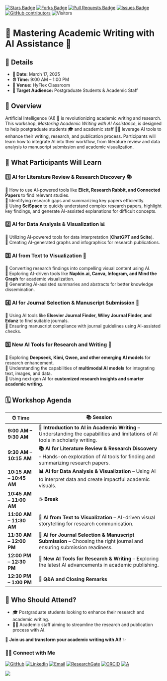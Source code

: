 <a href="https://github.com/drshahizan/short-course/stargazers"><img src="https://img.shields.io/github/stars/drshahizan/short-course" alt="Stars Badge"/></a>
<a href="https://github.com/drshahizan/short-course/network/members"><img src="https://img.shields.io/github/forks/drshahizan/short-course" alt="Forks Badge"/></a>
<a href="https://github.com/drshahizan/short-course/pulls"><img src="https://img.shields.io/github/issues-pr/drshahizan/short-course" alt="Pull Requests Badge"/></a>
<a href="https://github.com/drshahizan/short-course"><img src="https://img.shields.io/github/issues/drshahizan/short-course" alt="Issues Badge"/></a>
<a href="https://github.com/drshahizan/short-course/graphs/contributors"><img alt="GitHub contributors" src="https://img.shields.io/github/contributors/drshahizan/short-course?color=2b9348"></a>
![Visitors](https://api.visitorbadge.io/api/visitors?path=https%3A%2F%2Fgithub.com%2Fdrshahizan%2Fshort-course&labelColor=%23d9e3f0&countColor=%23697689&style=flat)

# 📝 Mastering Academic Writing with AI Assistance 🤖

## **📌 Details**  
- **📅 Date:** March 17, 2025  
- **⏰ Time:** 9:00 AM – 1:00 PM  
- **📍 Venue:** HyFlex Classroom  
- **👥 Target Audience:** Postgraduate Students & Academic Staff  

## **📖 Overview**  
Artificial Intelligence (AI) 🤖 is revolutionizing academic writing and research. This workshop, *Mastering Academic Writing with AI Assistance*, is designed to help postgraduate students 🎓 and academic staff 👩‍🏫 leverage AI tools to enhance their writing, research, and publication process. Participants will learn how to integrate AI into their workflow, from literature review and data analysis to manuscript submission and academic visualization.  

## **🎯 What Participants Will Learn**  

### **1️⃣ AI for Literature Review & Research Discovery 📚**  
🔹 How to use AI-powered tools like **Elicit, Research Rabbit, and Connected Papers** to find relevant studies.  
🔹 Identifying research gaps and summarizing key papers efficiently.  
🔹 Using **SciSpace** to quickly understand complex research papers, highlight key findings, and generate AI-assisted explanations for difficult concepts.  

### **2️⃣ AI for Data Analysis & Visualization 📊**  
🔹 Utilizing AI-powered tools for data interpretation (**ChatGPT and Scite**).  
🔹 Creating AI-generated graphs and infographics for research publications.  

### **3️⃣ AI from Text to Visualization 🎨**  
🔹 Converting research findings into compelling visual content using AI.  
🔹 Exploring AI-driven tools like **Napkin.ai, Canva, Infogram, and Mind the Graph** for academic visualization.  
🔹 Generating AI-assisted summaries and abstracts for better knowledge dissemination.  

### **4️⃣ AI for Journal Selection & Manuscript Submission 📝**  
🔹 Using AI tools like **Elsevier Journal Finder, Wiley Journal Finder, and Edanz** to find suitable journals.  
🔹 Ensuring manuscript compliance with journal guidelines using AI-assisted checks.  

### **5️⃣ New AI Tools for Research and Writing 🚀**  
🔹 Exploring **Deepseek, Kimi, Qwen, and other emerging AI models** for research enhancement.  
🔹 Understanding the capabilities of **multimodal AI models** for integrating text, images, and data.  
🔹 Using next-gen AI for **customized research insights and smarter academic writing**.  

## **🗓️ Workshop Agenda**  
| **⏰ Time**  | **📚 Session**  |  
|-----------|-------------|  
| **9:00 AM – 9:30 AM** | **🔎 Introduction to AI in Academic Writing** – Understanding the capabilities and limitations of AI tools in scholarly writing. |  
| **9:30 AM – 10:15 AM** | **📚 AI for Literature Review & Research Discovery** – Hands-on exploration of AI tools for finding and summarizing research papers. |  
| **10:15 AM – 10:45 AM** | **📊 AI for Data Analysis & Visualization** – Using AI to interpret data and create impactful academic visuals. |  
| **10:45 AM – 11:00 AM** | ☕ **Break** |  
| **11:00 AM – 11:30 AM** | **🎨 AI from Text to Visualization** – AI-driven visual storytelling for research communication. |  
| **11:30 AM – 12:00 PM** | **📝 AI for Journal Selection & Manuscript Submission** – Choosing the right journal and ensuring submission readiness. |  
| **12:00 PM – 12:30 PM** | **🚀 New AI Tools for Research & Writing** – Exploring the latest AI advancements in academic publishing. |  
| **12:30 PM – 1:00 PM** | **🎤 Q&A and Closing Remarks** |  

## **👥 Who Should Attend?**  
- 🎓 Postgraduate students looking to enhance their research and academic writing.  
- 👩‍🏫 Academic staff aiming to streamline the research and publication process with AI.  

🚀 **Join us and transform your academic writing with AI!** ✨

### 🙌🏻 Connect with Me
<p align="left">
    <a href="https://github.com/drshahizan" target="_blank"><img alt="GitHub" src="https://img.shields.io/badge/-@drshahizan-181717?style=flat-square&logo=GitHub&logoColor=white"></a>
    <a href="https://www.linkedin.com/in/drshahizan" target="_blank"><img alt="LinkedIn" src="https://img.shields.io/badge/-drshahizan-blue?style=flat-square&logo=Linkedin&logoColor=white&link=https://www.linkedin.com/in/drshahizan/"></a>
    <a href="mailto:shahizan@utm.my" target="_blank"><img alt="Email" src="https://img.shields.io/badge/-shahizan@utm.my-c14438?style=flat-square&logo=Gmail&logoColor=white&link=mailto:shahizan@utm.my.com"></a>
    <a href="https://www.researchgate.net/profile/Mohd-Othman-28" target="_blank"><img alt="ResearchGate" src="https://img.shields.io/badge/-ResearchGate-00CCBB?style=flat-square&logo=ResearchGate&logoColor=white"></a>
    <a href="https://orcid.org/0000-0003-4261-1873" target="_blank"><img alt="ORCID" src="https://img.shields.io/badge/-ORCID-A6CE39?style=flat-square&logo=ORCID&logoColor=white"></a> 
 <a href="https://visitorbadge.io/status?path=https%3A%2F%2Fgithub.com%2Fdrshahizan" target="_blank"><img alt="A" src="https://api.visitorbadge.io/api/visitors?path=https%3A%2F%2Fgithub.com%2Fdrshahizan&labelColor=%23697689&countColor=%23555555&style=plastic"></a>
 
![](https://hit.yhype.me/github/profile?user_id=81284918)
</p>


